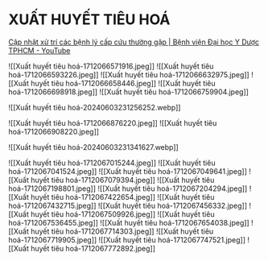 # XUẤT HUYẾT TIÊU HOÁ

[Cập nhật xử trí các bệnh lý cấp cứu thường gặp | Bệnh viện Đại học Y Dược TPHCM - YouTube](https://www.youtube.com/watch?v=whR0elfGgYY)

![[Xuất huyết tiêu hoá-1712066571916.jpeg]]
![[Xuất huyết tiêu hoá-1712066593226.jpeg]]
![[Xuất huyết tiêu hoá-1712066632975.jpeg]]
![[Xuất huyết tiêu hoá-1712066658446.jpeg]]
![[Xuất huyết tiêu hoá-1712066698918.jpeg]]
![[Xuất huyết tiêu hoá-1712066759904.jpeg]]

![[Xuất huyết tiêu hoá-20240603231256252.webp]]

![[Xuất huyết tiêu hoá-1712066876220.jpeg]]
![[Xuất huyết tiêu hoá-1712066908220.jpeg]]

![[Xuất huyết tiêu hoá-20240603231341627.webp]]


![[Xuất huyết tiêu hoá-1712067015244.jpeg]]
![[Xuất huyết tiêu hoá-1712067041524.jpeg]]
![[Xuất huyết tiêu hoá-1712067049641.jpeg]]
![[Xuất huyết tiêu hoá-1712067079394.jpeg]]
![[Xuất huyết tiêu hoá-1712067198801.jpeg]]
![[Xuất huyết tiêu hoá-1712067204294.jpeg]]
![[Xuất huyết tiêu hoá-1712067422654.jpeg]]
![[Xuất huyết tiêu hoá-1712067432715.jpeg]]
![[Xuất huyết tiêu hoá-1712067456332.jpeg]]
![[Xuất huyết tiêu hoá-1712067509926.jpeg]]
![[Xuất huyết tiêu hoá-1712067536455.jpeg]]
![[Xuất huyết tiêu hoá-1712067654038.jpeg]]
![[Xuất huyết tiêu hoá-1712067714303.jpeg]]
![[Xuất huyết tiêu hoá-1712067719905.jpeg]]
![[Xuất huyết tiêu hoá-1712067747521.jpeg]]
![[Xuất huyết tiêu hoá-1712067772892.jpeg]]
